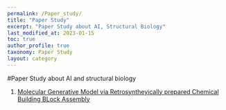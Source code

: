 ```yaml
---
permalink: /Paper_study/
title: "Paper Study"
excerpt: "Paper Study about AI, Structural Biology"
last_modified_at: 2023-01-15
toc: true
author_profile: true
taxonomy: Paper Study
layout: category
---
```


#Paper Study about AI and structural biology

1. [Molecular Generative Model via Retrosyntheyically prepared Chemical Building BLock Assembly](https://jasonkim8652.github.io/paperstudy/BBAR/)